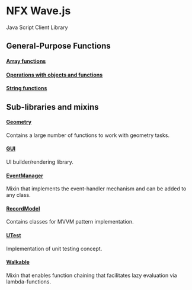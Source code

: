 # NFX Wave.js
Java Script Client Library


## General-Purpose Functions
#### [Array functions](ArrayFunctions.md)
#### [Operations with objects and functions](OperObjFunc.md)
#### [String functions](StringFunctions.md)


## Sub-libraries and mixins
#### [Geometry](geometry.md)
Contains a large number of functions to work with geometry tasks.

#### [GUI](GUI.md)
UI builder/rendering library.

#### [EventManager](EventManager.md)
Mixin that implements the event-handler mechanism and can be added to any class.

#### [RecordModel](RecordModel.md)
Contains classes for MVVM pattern implementation.

#### [UTest](UTest.md)
Implementation of unit testing concept.

#### [Walkable](walkable.md)
Mixin that enables function chaining that facilitates lazy evaluation via lambda-functions.




